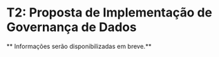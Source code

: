 # T2: Proposta de Implementação de Governança de Dados

** Informações serão disponibilizadas em breve.**

